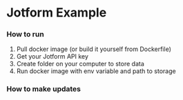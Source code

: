 # Jotform Example
### How to run
1. Pull docker image (or build it yourself from Dockerfile)
2. Get your Jotform API key
3. Create folder on your computer to store data
4. Run docker image with env variable and path to storage

### How to make updates